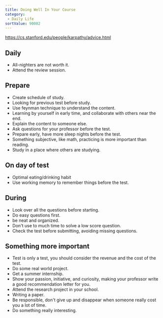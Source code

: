 ```yaml
---
title: Doing Well In Your Course
category:
 - Daily Life
sortValue: 90002
---
```


https://cs.stanford.edu/people/karpathy/advice.html

## Daily

- All-nighters are not worth it.
- Attend the review session.

## Prepare

- Create schedule of study.
- Looking for previous test before study.
- Use feynman technique to understand the content.
- Learning by yourself in early time, and collaborate with others near the end.
- Explain the content to someone else.
- Ask questions for your professor before the test.
- Prepare early, have more sleep nights before the test.
- Something subjective, like math, practicing is more important than reading.
- Study in a place where others are studying.

## On day of test

- Optimal eating/drinking habit
- Use working memory to remember things before the test.

## During

- Look over all the questions before starting.
- Do easy questions first.
- be neat and organized.
- Don't use to much time to solve a low score question.
- Check the test before submitting, avoiding missing questions.

## Something more important

- Test is only a test, you should consider the revenue and the cost of the test.
- Do some real world project.
- Get a summer internship.
- Show your passion, initiative, and curiosity, making your professor write a good recommendation letter for you.
- Attend the research project in your school.
- Writing a paper.
- Be responsible, don't give up and disappear when someone really cost you a lot of time.
- Do something really interesting.
